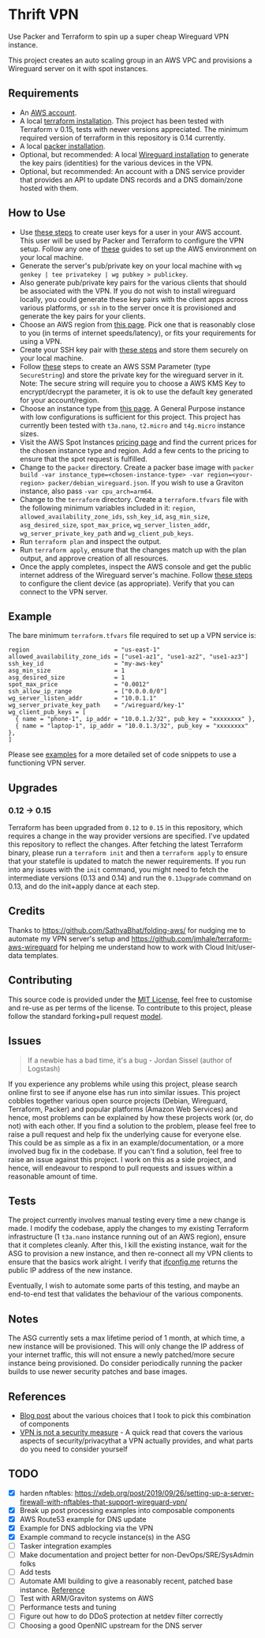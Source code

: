 # Thrift VPN

Use Packer and Terraform to spin up a super cheap Wireguard VPN instance.

This project creates an auto scaling group in an AWS VPC and provisions a Wireguard server on it with spot instances.

## Requirements

* An [AWS account](https://aws.amazon.com/premiumsupport/knowledge-center/create-and-activate-aws-account/).
* A local [terraform installation](https://learn.hashicorp.com/tutorials/terraform/install-cli). This project has been tested with Terraform v 0.15, tests with newer versions appreciated. The minimum required version of terraform in this repository is 0.14 currently.
* A local [packer installation](https://learn.hashicorp.com/tutorials/packer/getting-started-install).
* Optional, but recommended: A local [Wireguard installation](https://www.wireguard.com/install/) to generate the key pairs (identities) for the various devices in the VPN.
* Optional, but recommended: An account with a DNS service provider that provides an API to update DNS records and a DNS domain/zone hosted with them.

## How to Use

* Use [these steps](https://docs.aws.amazon.com/IAM/latest/UserGuide/id_credentials_access-keys.html#Using_CreateAccessKey) to create user keys for a user in your AWS account. This user will be used by Packer and Terraform to configure the VPN setup. Follow any one of [these](https://docs.aws.amazon.com/cli/latest/userguide/cli-configure-quickstart.html) guides to set up the AWS environment on your local machine.
* Generate the server's pub/private key on your local machine with `wg genkey | tee privatekey | wg pubkey > publickey`.
* Also generate pub/private key pairs for the various clients that should be associated with the VPN. If you do not wish to install wireguard locally, you could generate these key pairs with the client apps across various platforms, or `ssh` in to the server once it is provisioned and generate the key pairs for your clients.
* Choose an AWS region from [this page](https://aws.amazon.com/about-aws/global-infrastructure/regions_az/). Pick one that is reasonably close to you (in terms of internet speeds/latency), or fits your requirements for using a VPN.
* Create your SSH key pair with [these steps](https://docs.aws.amazon.com/AWSEC2/latest/UserGuide/ec2-key-pairs.html) and store them securely on your local machine.
* Follow [these](https://docs.aws.amazon.com/systems-manager/latest/userguide/sysman-paramstore-su-create.html) steps to create an AWS SSM Parameter (type `SecureString`) and store the private key for the wireguard server in it. Note: The secure string will require you to choose a AWS KMS Key to encrypt/decrypt the parameter, it is ok to use the default key generated for your account/region.
* Choose an instance type from [this page](https://aws.amazon.com/ec2/instance-types/). A General Purpose instance with low configurations is sufficient for this project. This project has currently been tested with `t3a.nano`, `t2.micro` and `t4g.micro` instance sizes.
* Visit the AWS Spot Instances [pricing page](https://aws.amazon.com/ec2/spot/pricing/) and find the current prices for the chosen instance type and region. Add a few cents to the pricing to ensure that the spot request is fulfilled.
* Change to the `packer` directory. Create a packer base image with `packer build -var instance_type=<chosen-instance-type> -var region=<your-region> packer/debian_wireguard.json`. If you wish to use a Graviton instance, also pass `-var cpu_arch=arm64`.
* Change to the `terraform` directory. Create a `terraform.tfvars` file with the following minimum variables included in it: `region`, `allowed_availability_zone_ids`, `ssh_key_id`, `asg_min_size`, `asg_desired_size`, `spot_max_price`, `wg_server_listen_addr`, `wg_server_private_key_path` and `wg_client_pub_keys`.
* Run `terraform plan` and inspect the output.
* Run `terraform apply`, ensure that the changes match up with the plan output, and approve creation of all resources.
* Once the apply completes, inspect the AWS console and get the public internet address of the Wireguard server's machine. Follow [these steps](https://www.wireguard.com/quickstart/) to configure the client device (as appropriate). Verify that you can connect to the VPN server.

## Example

The bare minimum `terraform.tfvars` file required to set up a VPN service is:

```
region                        = "us-east-1"
allowed_availability_zone_ids = ["use1-az1", "use1-az2", "use1-az3"]
ssh_key_id                    = "my-aws-key"
asg_min_size                  = 1
asg_desired_size              = 1
spot_max_price                = "0.0012"
ssh_allow_ip_range            = ["0.0.0.0/0"]
wg_server_listen_addr         = "10.0.1.1"
wg_server_private_key_path    = "/wireguard/key-1"
wg_client_pub_keys = [
  { name = "phone-1", ip_addr = "10.0.1.2/32", pub_key = "xxxxxxxx" },
  { name = "laptop-1", ip_addr = "10.0.1.3/32", pub_key = "xxxxxxxx" },
]
```

Please see [examples](./examples.md) for a more detailed set of code snippets to use a functioning VPN server.

## Upgrades

### 0.12 -> 0.15

Terraform has been upgraded from `0.12` to `0.15` in this repository, which requires a change in the way provider versions are specified. I've updated this repository to reflect the changes. After fetching the latest Terraform binary, please run a `terraform init` and then a `terraform apply` to ensure that your statefile is updated to match the newer requirements. If you run into any issues with the `init` command, you might need to fetch the intermediate versions (0.13 and 0.14) and run the `0.13upgrade` command on 0.13, and do the init+apply dance at each step.

## Credits

Thanks to https://github.com/SathyaBhat/folding-aws/ for nudging me to automate my VPN server's setup and https://github.com/jmhale/terraform-aws-wireguard for helping me understand how to work with Cloud Init/user-data templates.

## Contributing

This source code is provided under the [MIT License](./LICENSE), feel free to customise and re-use as per terms of the license. To contribute to this project, please follow the standard forking+pull request [model](https://guides.github.com/activities/forking/).

## Issues

> If a newbie has a bad time, it's a bug - Jordan Sissel (author of Logstash)

If you experience any problems while using this project, please search online first to see if anyone else has run into similar issues. This project cobbles together various open source projects (Debian, Wireguard, Terraform, Packer) and popular platforms (Amazon Web Services) and hence, most problems can be explained by how these projects work (or, do not) with each other. If you find a solution to the problem, please feel free to raise a pull request and help fix the underlying cause for everyone else. This could be as simple as a fix in an example/documentation, or a more involved bug fix in the codebase. If you can't find a solution, feel free to raise an issue against this project. I work on this as a side project, and hence, will endeavour to respond to pull requests and issues within a reasonable amount of time.

## Tests

The project currently involves manual testing every time a new change is made. I modify the codebase, apply the changes to my existing Terraform infrastructure (1 `t3a.nano` instance running out of an AWS region), ensure that it completes cleanly. After this, I kill the existing instance, wait for the ASG to provision a new instance, and then re-connect all my VPN clients to ensure that the basics work alright. I verify that [ifconfig.me](https://ifconfig.me) returns the public IP address of the new instance.

Eventually, I wish to automate some parts of this testing, and maybe an end-to-end test that validates the behaviour of the various components.

## Notes

The ASG currently sets a max lifetime period of 1 month, at which time, a new instance will be provisioned. This will only change the IP address of your internet traffic, this will not ensure a newly patched/more secure instance being provisioned. Do consider periodically running the packer builds to use newer security patches and base images.

## References

* [Blog post](https://ninad.pundaliks.in/blog/2020/12/thrift-vpn/) about the various choices that I took to pick this combination of components
* [VPN is not a security measure](https://madaidans-insecurities.github.io/vpns.html) - A quick read that covers the various aspects of security/privacythat a VPN actually provides, and what parts do you need to consider yourself

## TODO

- [x] harden nftables: https://xdeb.org/post/2019/09/26/setting-up-a-server-firewall-with-nftables-that-support-wireguard-vpn/
- [x] Break up post processing examples into composable components
- [x] AWS Route53 example for DNS update
- [x] Example for DNS adblocking via the VPN
- [x] Example command to recycle instance(s) in the ASG
- [ ] Tasker integration examples
- [ ] Make documentation and project better for non-DevOps/SRE/SysAdmin folks
- [ ] Add tests
- [ ] Automate AMI building to give a reasonably recent, patched base instance. [Reference](https://aws.amazon.com/blogs/mt/creating-packer-images-using-system-manager-automation/)
- [ ] Test with ARM/Graviton systems on AWS
- [ ] Performance tests and tuning
- [ ] Figure out how to do DDoS protection at netdev filter correctly
- [ ] Choosing a good OpenNIC upstream for the DNS server
